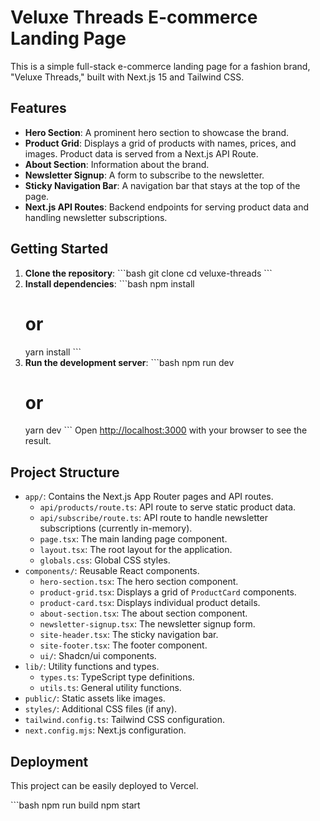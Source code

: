 # Veluxe Threads E-commerce Landing Page

This is a simple full-stack e-commerce landing page for a fashion brand, "Veluxe Threads," built with Next.js 15 and Tailwind CSS.

## Features

- **Hero Section**: A prominent hero section to showcase the brand.
- **Product Grid**: Displays a grid of products with names, prices, and images. Product data is served from a Next.js API Route.
- **About Section**: Information about the brand.
- **Newsletter Signup**: A form to subscribe to the newsletter.
- **Sticky Navigation Bar**: A navigation bar that stays at the top of the page.
- **Next.js API Routes**: Backend endpoints for serving product data and handling newsletter subscriptions.

## Getting Started

1.  **Clone the repository**:
    \`\`\`bash
    git clone <repository-url>
    cd veluxe-threads
    \`\`\`
2.  **Install dependencies**:
    \`\`\`bash
    npm install
    # or
    yarn install
    \`\`\`
3.  **Run the development server**:
    \`\`\`bash
    npm run dev
    # or
    yarn dev
    \`\`\`
    Open [http://localhost:3000](http://localhost:3000) with your browser to see the result.

## Project Structure

-   `app/`: Contains the Next.js App Router pages and API routes.
    -   `api/products/route.ts`: API route to serve static product data.
    -   `api/subscribe/route.ts`: API route to handle newsletter subscriptions (currently in-memory).
    -   `page.tsx`: The main landing page component.
    -   `layout.tsx`: The root layout for the application.
    -   `globals.css`: Global CSS styles.
-   `components/`: Reusable React components.
    -   `hero-section.tsx`: The hero section component.
    -   `product-grid.tsx`: Displays a grid of `ProductCard` components.
    -   `product-card.tsx`: Displays individual product details.
    -   `about-section.tsx`: The about section component.
    -   `newsletter-signup.tsx`: The newsletter signup form.
    -   `site-header.tsx`: The sticky navigation bar.
    -   `site-footer.tsx`: The footer component.
    -   `ui/`: Shadcn/ui components.
-   `lib/`: Utility functions and types.
    -   `types.ts`: TypeScript type definitions.
    -   `utils.ts`: General utility functions.
-   `public/`: Static assets like images.
-   `styles/`: Additional CSS files (if any).
-   `tailwind.config.ts`: Tailwind CSS configuration.
-   `next.config.mjs`: Next.js configuration.

## Deployment

This project can be easily deployed to Vercel.

\`\`\`bash
npm run build
npm start
